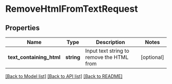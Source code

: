 # RemoveHtmlFromTextRequest

## Properties
Name | Type | Description | Notes
------------ | ------------- | ------------- | -------------
**text_containing_html** | **string** | Input text string to remove the HTML from | [optional] 

[[Back to Model list]](../README.md#documentation-for-models) [[Back to API list]](../README.md#documentation-for-api-endpoints) [[Back to README]](../README.md)


